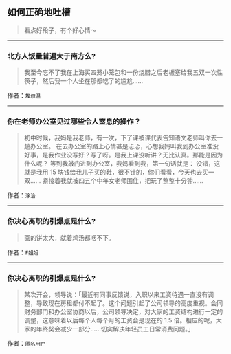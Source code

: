 ## 如何正确地吐槽

> 看点好段子，有个好心情～


 
---

### 北方人饭量普遍大于南方么?

> 我至今忘不了我在上海买四笼小笼包和一份烧腊之后老板塞给我五双一次性筷子，然后我一个人坐在那都吃了的尴尬……


作者：`埃尔温`

---

### 你在老师办公室见过哪些令人窒息的操作？

> 初中时候，我妈是我老师，有一次，下了课被课代表告知语文老师叫你去一趟办公室。
> 在去办公室的路上心情甚是忐忑，心想我妈叫我到办公室准没好事，是我作业没写好？写了呀。是我上课没听讲？无比认真。那能是因为什么呢？
> 等到我敲门进到办公室，我妈看到我，第一句话就是：
> 没错，这就是我用 15 块钱给我儿子买的鞋，很不错的，你们看看，今天也去买一双……
> 紧接着我就被四五个中年女老师围住，把玩了整整十分钟……


作者：`涂治`

---

### 你决心离职的引爆点是什么?

> 画的饼太大，就着鸡汤都咽不下。


作者：`F姐姐`

---

### 你决心离职的引爆点是什么?

> 某次开会，领导说：「最近有同事反馈说，入职以来工资待遇一直没有调整，导致现在房租都付不起了。这个问题引起了公司领导的高度重视。会同财务部门和办公室协商以后，公司领导决定，对大家的工资结构进行一定的调整，这意味着以后每个人每个月的工资会是现在的 1.5 倍。相应的呢，大家的年终奖会减少一部分……切实解决年轻员工日常消费问题。」


作者：`匿名用户`